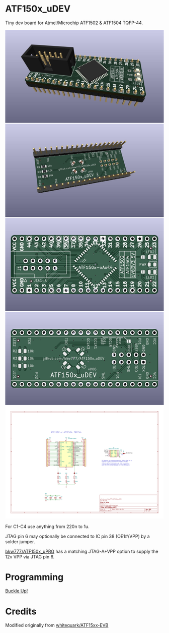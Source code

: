 # ATF150x_uDEV

Tiny dev board for Atmel/Microchip ATF1502 & ATF1504 TQFP-44.


![](PCB/out/ATF150x_uDEV.jpg)
![](PCB/out/ATF150x_uDEV.2.jpg)
![](PCB/out/ATF150x_uDEV.f.jpg)
![](PCB/out/ATF150x_uDEV.b.jpg)
![](PCB/out/ATF150x_uDEV.svg)


For C1-C4 use anything from 220n to 1u.

JTAG pin 6 may optionally be connected to IC pin 38 (OE1#/VPP) by a solder jumper.

[bkw777/ATF150x_uPRG](https://github.com/bkw777/ATF150x_uPRG) has a matching JTAG-A+VPP option to supply the 12v VPP via JTAG pin 6.


# Programming
[Buckle Up!](programming.md)

<!--

https://github.com/hoglet67/atf15xx_yosys

https://github.com/roscopeco/atfprog-tools

https://github.com/hackup/ATF2FT232HQ

https://snowgoons.ro/posts/2020-11-25-atf15xx-vhdl-development-for-cheap/

https://www.eevblog.com/forum/fpga/atmel-atf150x-cpld-and-wincupl/

https://www.eevblog.com/forum/microcontrollers/freeopen-source-alternative-to-wincupl/

http://forum.6502.org/viewtopic.php?f=10&t=7920

-->

# Credits
Modified originally from [whitequark/ATF15xx-EVB](https://github.com/whitequark/ATF15xx-EVB)

